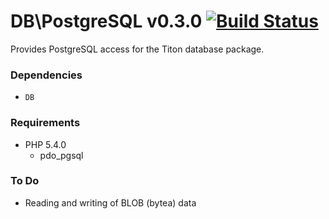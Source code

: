 # DB\PostgreSQL v0.3.0 [![Build Status](https://travis-ci.org/titon/db-postgresql.png)](https://travis-ci.org/titon/db-postgresql) #

Provides PostgreSQL access for the Titon database package.

### Dependencies ###

* `DB`

### Requirements ###

* PHP 5.4.0
    * pdo_pgsql

### To Do ###

* Reading and writing of BLOB (bytea) data